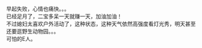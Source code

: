 早起失败，心情也痛快。。。       
已经足月了，二宝多呆一天就赚一天，加油加油！  
不过媳妇太喜欢户外活动了，这种状态，这种天气依然高强度看灯光秀，明天甚至还要逛野生动物园。。。  
可怕的E人。
